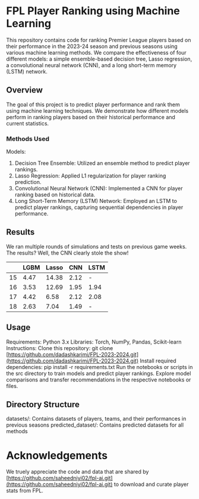 # FPL Player Ranking using Machine Learning

This repository contains code for ranking Premier League players based on their performance in the 2023-24 season and previous seasons using various machine learning methods. We compare the effectiveness of four different models: a simple ensemble-based decision tree, Lasso regression, a convolutional neural network (CNN), and a long short-term memory (LSTM) network.

## Overview
The goal of this project is to predict player performance and rank them using machine learning techniques. We demonstrate how different models perform in ranking players based on their historical performance and current statistics.

###  Methods Used
Models:
1. Decision Tree Ensemble: Utilized an ensemble method to predict player rankings.
2. Lasso Regression: Applied L1 regularization for player ranking prediction.
3. Convolutional Neural Network (CNN): Implemented a CNN for player ranking based on historical data.
4. Long Short-Term Memory (LSTM) Network: Employed an LSTM to predict player rankings, capturing sequential dependencies in player performance.

## Results
We ran multiple rounds of simulations and tests on previous game weeks. The results? Well, the CNN clearly stole the show! 

|      | LGBM  | Lasso | CNN  | LSTM |
|------|-------|-------|------|------|
| 15   | 4.47  | 14.38 | 2.12 | -    |
| 16   | 3.53  | 12.69 | 1.95 | 1.94 |
| 17   | 4.42  | 6.58  | 2.12 | 2.08 |
| 18   | 2.63  | 7.04  | 1.49 | -    |

## Usage
Requirements:
Python 3.x
Libraries: Torch, NumPy, Pandas, Scikit-learn
Instructions:
Clone this repository: git clone [https://github.com/dadashkarimi/FPL-2023-2024.git](https://github.com/dadashkarimi/FPL-2023-2024.git)
Install required dependencies: pip install -r requirements.txt
Run the notebooks or scripts in the src directory to train models and predict player rankings.
Explore model comparisons and transfer recommendations in the respective notebooks or files.

## Directory Structure
datasets/: Contains datasets of players, teams, and their performances in previous seasons
predicted_dataset/: Contains predicted datasets for all methods

# Acknowledgements
We truely appreciate the code and data that are shared by [https://github.com/saheedniyi02/fpl-ai.git](https://github.com/saheedniyi02/fpl-ai.git) to download and curate player stats from FPL. 
